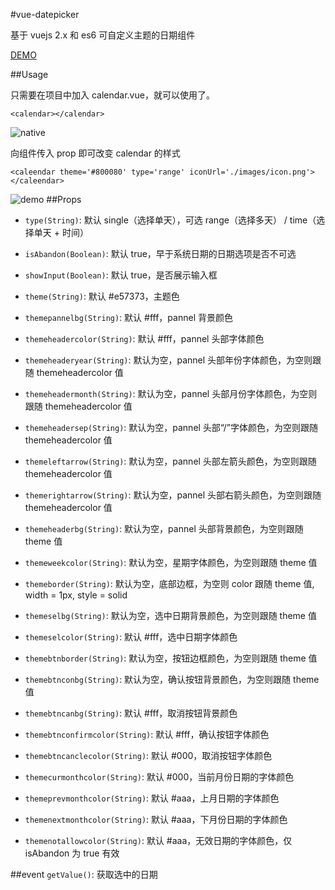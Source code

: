 #vue-datepicker

基于 vuejs 2.x 和 es6 可自定义主题的日期组件

[DEMO][3]

##Usage

只需要在项目中加入 calendar.vue，就可以使用了。


```
<calendar></calendar>
```

![native][1]

向组件传入 prop 即可改变 calendar 的样式

```
<caleendar theme='#800080' type='range' iconUrl='./images/icon.png'></caleendar>
```
![demo][2]
##Props
* `type(String)`: 默认 single（选择单天），可选 range（选择多天） / time（选择单天 + 时间）

* `isAbandon(Boolean)`: 默认 true，早于系统日期的日期选项是否不可选

* `showInput(Boolean)`: 默认 true，是否展示输入框

* `theme(String)`: 默认 #e57373，主题色

* `themepannelbg(String)`: 默认 #fff，pannel 背景颜色

* `themeheadercolor(String)`: 默认 #fff，pannel 头部字体颜色

* `themeheaderyear(String)`: 默认为空，pannel 头部年份字体颜色，为空则跟随 themeheadercolor 值

* `themeheadermonth(String)`: 默认为空，pannel 头部月份字体颜色，为空则跟随 themeheadercolor 值

* `themeheadersep(String)`: 默认为空，pannel 头部“/”字体颜色，为空则跟随 themeheadercolor 值

* `themeleftarrow(String)`: 默认为空，pannel 头部左箭头颜色，为空则跟随 themeheadercolor 值

* `themerightarrow(String)`: 默认为空，pannel 头部右箭头颜色，为空则跟随 themeheadercolor 值

* `themeheaderbg(String)`: 默认为空，pannel 头部背景颜色，为空则跟随 theme 值

* `themeweekcolor(String)`: 默认为空，星期字体颜色，为空则跟随 theme 值

* `themeborder(String)`: 默认为空，底部边框，为空则 color 跟随 theme 值, width = 1px, style = solid

* `themeselbg(String)`: 默认为空，选中日期背景颜色，为空则跟随 theme 值

* `themeselcolor(String)`: 默认 #fff，选中日期字体颜色

* `themebtnborder(String)`: 默认为空，按钮边框颜色，为空则跟随 theme 值

* `themebtnconbg(String)`: 默认为空，确认按钮背景颜色，为空则跟随 theme 值

* `themebtncanbg(String)`: 默认 #fff，取消按钮背景颜色

* `themebtnconfirmcolor(String)`: 默认 #fff，确认按钮字体颜色

* `themebtncanclecolor(String)`: 默认 #000，取消按钮字体颜色

* `themecurmonthcolor(String)`: 默认 #000，当前月份日期的字体颜色

* `themeprevmonthcolor(String)`: 默认 #aaa，上月日期的字体颜色

* `themenextmonthcolor(String)`: 默认 #aaa，下月份日期的字体颜色

* `themenotallowcolor(String)`: 默认 #aaa，无效日期的字体颜色，仅 isAbandon 为 true 有效

##event
`getValue()`: 获取选中的日期

[1]: https://github.com/lerhxx/vue-datepicker/blob/gh-pages/images/native.png
[2]: https://github.com/lerhxx/vue-datepicker/blob/gh-pages/images/demo.png
[3]: https://lerhxx.github.io/vue-datepicker/demo.html
